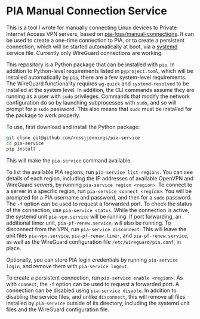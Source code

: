 # PIA Manual Connection Service

This is a tool I wrote for manually connecting Linux devices to Private Internet Access VPN servers, based on [pia-foss/manual-connections]().
It can be used to create a one-time connection to PIA, or to create a persistent connection, which will be started automatically at boot, via a [systemd](https://github.com/systemd/systemd) service file.
Currently only WireGuard connections are working.

This repository is a Python package that can be installed with `pip`.
In addition to Python-level requirements listed in `pyproject.toml`, which will be installed automatically by `pip`, there are a few system-level requirements.
The WireGuard functionality requires `wg-quick` and `systemd-resolved` to be installed at the system level.
In addition, the CLI commands assume they are running as a user with `sudo` privileges.
Commands that modify the network configuration do so by launching subprocesses with `sudo`, and so will prompt for a `sudo` password.
This also means that `sudo` must be installed for the package to work properly.

To use, first download and install the Python package:
```bash
git clone git@github.com/rossjjennings/pia-service
cd pia-service
pip install .
```
This will make the `pia-service` command available.

To list the available PIA regions, run `pia-service list-regions`.
You can see details of each region, including the IP addresses of available OpenVPN and WireGuard servers, by running `pia-service region <region>`.
To connect to a server in a specific region, run `pia-service connect <region>`. You will be prompted for a PIA username and password, and then for a `sudo` password. The `-f` option can be used to request a forwarded port.
To check the status of the connection, use `pia-service status`.
While the connection is active, the systemd unit `pia-vpn.service` will be running. If port forwarding, an additional timer unit, `pia-pf-renew.service`, will also be running.
To disconnect from the VPN, run `pia-service disconnect`. This will leave the unit files `pia-vpn.service`, `pia-pf-renew.timer`, and `pia-pf-renew.service`, as well as the WireGuard configuration file `/etc/wireguard/pia.conf`, in place.

Optionally, you can store PIA login credentials by running `pia-service login`, and remove them with `pia-service logout`.

To create a persistent connection, run `pia-service enable <region>`. As with `connect`, the `-f` option can be used to request a forwarded port.
A connection can be disabled using `pia-service disable`. In addition to disabling the service files, and unlike `disconnect`, this will remove all files installed by `pia-service` outside of its directory, including the systemd unit files and the WireGuard configuration file.

